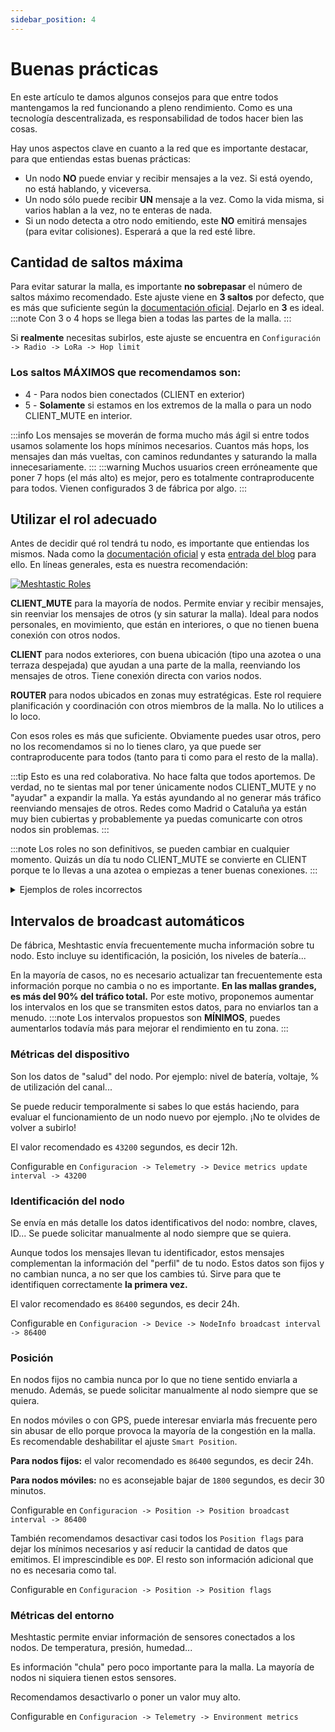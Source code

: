 ```yaml
---
sidebar_position: 4
---
```


# Buenas prácticas

En este artículo te damos algunos consejos para que entre todos mantengamos la red funcionando a pleno rendimiento. Como es una tecnología descentralizada, es responsabilidad de todos hacer bien las cosas.

Hay unos aspectos clave en cuanto a la red que es importante destacar, para que entiendas estas buenas prácticas:

- Un nodo **NO** puede enviar y recibir mensajes a la vez. Si está oyendo, no está hablando, y viceversa.
- Un nodo sólo puede recibir **UN** mensaje a la vez. Como la vida misma, si varios hablan a la vez, no te enteras de nada.
- Si un nodo detecta a otro nodo emitiendo, este **NO** emitirá mensajes (para evitar colisiones). Esperará a que la red esté libre.

## Cantidad de saltos máxima

Para evitar saturar la malla, es importante **no sobrepasar** el número de saltos máximo recomendado.
Este ajuste viene en **3 saltos** por defecto, que es más que suficiente según la [documentación oficial](https://meshtastic.org/docs/configuration/tips/#hop-count). Dejarlo en **3** es ideal.
:::note
Con 3 o 4 hops se llega bien a todas las partes de la malla.
:::

Si **realmente** necesitas subirlos, este ajuste se encuentra en `Configuración -> Radio -> LoRa -> Hop limit`

### Los saltos MÁXIMOS que recomendamos son:

- 4 - Para nodos bien conectados (CLIENT en exterior)
- 5 - **Solamente** si estamos en los extremos de la malla o para un nodo CLIENT_MUTE en interior.

:::info
Los mensajes se moverán de forma mucho más ágil si entre todos usamos solamente los hops mínimos necesarios. Cuantos más hops, los mensajes dan más vueltas, con caminos redundantes y saturando la malla innecesariamente.
:::
:::warning
Muchos usuarios creen erróneamente que poner 7 hops (el más alto) es mejor, pero es totalmente contraproducente para todos. Vienen configurados 3 de fábrica por algo.
:::

## Utilizar el rol adecuado

Antes de decidir qué rol tendrá tu nodo, es importante que entiendas los mismos. Nada como la [documentación oficial](https://meshtastic.org/docs/configuration/radio/device/#roles) y esta [entrada del blog](https://meshtastic.org/blog/choosing-the-right-device-role/) para ello. En líneas generales, esta es nuestra recomendación:

[![Meshtastic Roles](/img/Meshtastic_Roles.png)](/img/Meshtastic_Roles.png)

**CLIENT_MUTE** para la mayoría de nodos. Permite enviar y recibir mensajes, sin reenviar los mensajes de otros (y sin saturar la malla). Ideal para nodos personales, en movimiento, que están en interiores, o que no tienen buena conexión con otros nodos.

**CLIENT** para nodos exteriores, con buena ubicación (tipo una azotea o una terraza despejada) que ayudan a una parte de la malla, reenviando los mensajes de otros. Tiene conexión directa con varios nodos.

**ROUTER** para nodos ubicados en zonas muy estratégicas. Este rol requiere planificación y coordinación con otros miembros de la malla. No lo utilices a lo loco.

Con esos roles es más que suficiente. Obviamente puedes usar otros, pero no los recomendamos si no lo tienes claro, ya que puede ser contraproducente para todos (tanto para ti como para el resto de la malla).

:::tip
Esto es una red colaborativa. No hace falta que todos aportemos. De verdad, no te sientas mal por tener únicamente nodos CLIENT_MUTE y no "ayudar" a expandir la malla. Ya estás ayundando al no generar más tráfico reenviando mensajes de otros. Redes como Madrid o Cataluña ya están muy bien cubiertas y probablemente ya puedas comunicarte con otros nodos sin problemas.
:::

:::note
Los roles no son definitivos, se pueden cambiar en cualquier momento. Quizás un día tu nodo CLIENT_MUTE se convierte en CLIENT porque te lo llevas a una azotea o empiezas a tener buenas conexiones.
:::

<details>
<summary>Ejemplos de roles incorrectos</summary>

Un nodo REPEATER viene a ser lo mismo que un ROUTER, pero no aparece en la lista de nodos. Va oculto por la vida. Esto es una malla colaborativa, no es necesario estar en la sombra.

Asignar a un nodo CLIENT cuando no tiene buenas conexiones con otros nodos. Lo único que consigues es entorpecer a los pocos nodos que te oigan. Por ejemplo un nodo CLIENT bien ubicado en una azotea, con visión y conexión directa a un ROUTER, pero que no sirve a otros nodos. Este nodo, reenviando los mensajes que reciba del ROUTER, hace que ese ROUTER no escuche otros mensajes y no pueda enviar mensajes.

Un ROUTER en el tejado de casa (o en ubicaciones aún peores).

</details>

## Intervalos de broadcast automáticos

De fábrica, Meshtastic envía frecuentemente mucha información sobre tu nodo. Esto incluye su identificación, la posición, los niveles de batería...

En la mayoría de casos, no es necesario actualizar tan frecuentemente esta información porque no cambia o no es importante. **En las mallas grandes, es más del 90% del tráfico total.** Por este motivo, proponemos aumentar los intervalos en los que se transmiten estos datos, para no enviarlos tan a menudo.
:::note
Los intervalos propuestos son **MÍNIMOS**, puedes aumentarlos todavía más para mejorar el rendimiento en tu zona.
:::

### Métricas del dispositivo

Son los datos de "salud" del nodo. Por ejemplo: nivel de batería, voltaje, % de utilización del canal...

Se puede reducir temporalmente si sabes lo que estás haciendo, para evaluar el funcionamiento de un nodo nuevo por ejemplo. ¡No te olvides de volver a subirlo!

El valor recomendado es `43200` segundos, es decir 12h.

Configurable en `Configuracion -> Telemetry -> Device metrics update interval -> 43200`

### Identificación del nodo

Se envía en más detalle los datos identificativos del nodo: nombre, claves, ID... Se puede solicitar manualmente al nodo siempre que se quiera.

Aunque todos los mensajes llevan tu identificador, estos mensajes complementan la información del "perfil" de tu nodo. Estos datos son fijos y no cambian nunca, a no ser que los cambies tú. Sirve para que te identifiquen correctamente **la primera vez.**

El valor recomendado es `86400` segundos, es decir 24h.

Configurable en `Configuracion -> Device -> NodeInfo broadcast interval -> 86400`

### Posición

En nodos fijos no cambia nunca por lo que no tiene sentido enviarla a menudo. Además, se puede solicitar manualmente al nodo siempre que se quiera.

En nodos móviles o con GPS, puede interesar enviarla más frecuente pero sin abusar de ello porque provoca la mayoría de la congestión en la malla. Es recomendable deshabilitar el ajuste `Smart Position`.

**Para nodos fijos:** el valor recomendado es `86400` segundos, es decir 24h.

**Para nodos móviles:** no es aconsejable bajar de `1800` segundos, es decir 30 minutos.

Configurable en `Configuracion -> Position -> Position broadcast interval -> 86400`

También recomendamos desactivar casi todos los `Position flags` para dejar los mínimos necesarios y así reducir la cantidad de datos que emitimos. El imprescindible es `DOP`. El resto son información adicional que no es necesaria como tal.

Configurable en `Configuracion -> Position -> Position flags`

### Métricas del entorno

Meshtastic permite enviar información de sensores conectados a los nodos. De temperatura, presión, humedad...

Es información "chula" pero poco importante para la malla. La mayoría de nodos ni siquiera tienen estos sensores.

Recomendamos desactivarlo o poner un valor muy alto.

Configurable en `Configuracion -> Telemetry -> Environment metrics`
